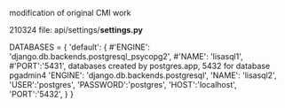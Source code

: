 modification of original CMI work

210324
file: api/settings/**settings.py**

DATABASES = {
    'default': {
        #'ENGINE': 'django.db.backends.postgresql_psycopg2',
        #'NAME': 'lisasql1',
        #'PORT':'5431', databases created by postgres.app, 5432 for database pgadmin4
        'ENGINE': 'django.db.backends.postgresql',
        'NAME': 'lisasql2',
        'USER':'postgres',
        'PASSWORD':'postgres',
        'HOST':'localhost',
        'PORT':'5432',
    }
}
